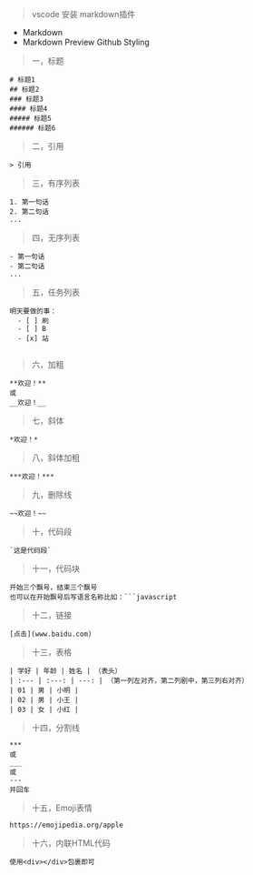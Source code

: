 
> vscode 安装 markdown插件

- Markdown
- Markdown Preview Github Styling

>一，标题
```
# 标题1
## 标题2
### 标题3
#### 标题4
##### 标题5
###### 标题6
```

>二，引用
```
> 引用
```

>三，有序列表
```
1. 第一句话
2. 第二句话
...
```

>四，无序列表
```
- 第一句话
- 第二句话
...
```

>五，任务列表
```
明天要做的事：
  - [ ] 刷
  - [ ] B
  - [x] 站


```

>六，加粗
```
**欢迎！**
或
__欢迎！__

```


>七，斜体
```
*欢迎！*

```

>八，斜体加粗
```
***欢迎！***

```

>九，删除线
```
~~欢迎！~~

```


>十，代码段
```
`这是代码段`

```

>十一，代码块
```
开始三个飘号，结束三个飘号
也可以在开始飘号后写语言名称比如：```javascript

```

>十二，链接
```
[点击](www.baidu.com)

```


>十三，表格
```
| 学好 | 年龄 | 姓名 | （表头）
| :--- | :---: | ---: | （第一列左对齐，第二列剧中，第三列右对齐）
| 01 | 男 | 小明 |
| 02 | 男 | 小王 |
| 03 | 女 | 小红 |

```

>十四，分割线
```
***
或
___
或
---
并回车

```

>十五，Emoji表情

```
https://emojipedia.org/apple
```

>十六，内联HTML代码
```
使用<div></div>包裹即可
```

